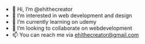 - 👋 Hi, I’m @ehithecreator
- 👀 I’m interested in web development and design
- 🌱 I’m currently learning on udemy
- 💞️ I’m looking to collaborate on webdevelopment
- 📫 You can reach me via ehithecreator@gmail.com

<!---
ehithecreator/ehithecreator is a ✨ special ✨ repository because its `README.md` (this file) appears on your GitHub profile.
You can click the Preview link to take a look at your changes.
--->
